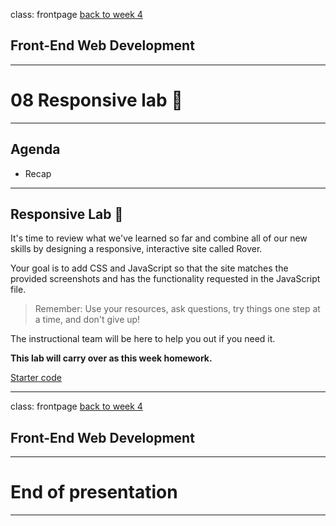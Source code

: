 class: frontpage
<a href="/week-4">back to week 4</a>

<div>
  <h2>Front-End Web Development</h2>
  <hr/>
  <h1>08 Responsive <wbr/>lab 🧪</h1>
</div>

---

## Agenda

- Recap

---

## Responsive Lab 🧪

It's time to review what we've learned so far and combine all of our new skills by designing a responsive, interactive site called Rover.

Your goal is to add CSS and JavaScript so that the site matches the provided screenshots and has the functionality requested in the JavaScript file.

> Remember: Use your resources, ask questions, try things one step at a time, and don't give up!

The instructional team will be here to help you out if you need it.

**This lab will carry over as this week homework.**

[Starter code](https://github.com/pataruco/fewd/raw/master/labs/responsive-lab/responsive-lab-starter-code.zip)

---

class: frontpage
<a href="/week-4">back to week 4</a>

<div>
  <h2>Front-End Web Development</h2>
  <hr/>
  <h1>End of presentation</h1>
</div>

---
